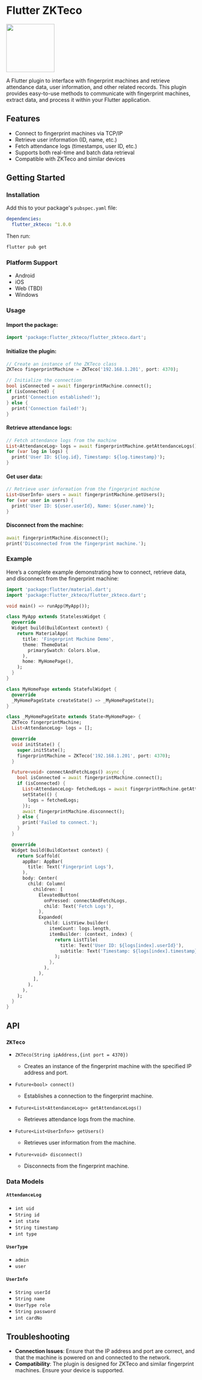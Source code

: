 # Flutter ZKTeco

[<img src="https://button.ibnux.net/trakteer/rymesaint.png" width="128">](https://trakteer.id/rymesaint/tip)

A Flutter plugin to interface with fingerprint machines and retrieve attendance data, user information, and other related records. This plugin provides easy-to-use methods to communicate with fingerprint machines, extract data, and process it within your Flutter application.

## Features

- Connect to fingerprint machines via TCP/IP
- Retrieve user information (ID, name, etc.)
- Fetch attendance logs (timestamps, user ID, etc.)
- Supports both real-time and batch data retrieval
- Compatible with ZKTeco and similar devices

## Getting Started

### Installation

Add this to your package's `pubspec.yaml` file:

```yaml
dependencies:
  flutter_zkteco: ^1.0.0
```

Then run:

```bash
flutter pub get
```

### Platform Support

- Android
- iOS
- Web (TBD)
- Windows

### Usage

#### Import the package:

```dart
import 'package:flutter_zkteco/flutter_zkteco.dart';
```

#### Initialize the plugin:

```dart
// Create an instance of the ZKTeco class
ZKTeco fingerprintMachine = ZKTeco('192.168.1.201', port: 4370);

// Initialize the connection
bool isConnected = await fingerprintMachine.connect();
if (isConnected) {
  print('Connection established!');
} else {
  print('Connection failed!');
}
```

#### Retrieve attendance logs:

```dart
// Fetch attendance logs from the machine
List<AttendanceLog> logs = await fingerprintMachine.getAttendanceLogs();
for (var log in logs) {
  print('User ID: ${log.id}, Timestamp: ${log.timestamp}');
}
```

#### Get user data:

```dart
// Retrieve user information from the fingerprint machine
List<UserInfo> users = await fingerprintMachine.getUsers();
for (var user in users) {
  print('User ID: ${user.userId}, Name: ${user.name}');
}
```

#### Disconnect from the machine:

```dart
await fingerprintMachine.disconnect();
print('Disconnected from the fingerprint machine.');
```

### Example

Here’s a complete example demonstrating how to connect, retrieve data, and disconnect from the fingerprint machine:

```dart
import 'package:flutter/material.dart';
import 'package:flutter_zkteco/flutter_zkteco.dart';

void main() => runApp(MyApp());

class MyApp extends StatelessWidget {
  @override
  Widget build(BuildContext context) {
    return MaterialApp(
      title: 'Fingerprint Machine Demo',
      theme: ThemeData(
        primarySwatch: Colors.blue,
      ),
      home: MyHomePage(),
    );
  }
}

class MyHomePage extends StatefulWidget {
  @override
  _MyHomePageState createState() => _MyHomePageState();
}

class _MyHomePageState extends State<MyHomePage> {
  ZKTeco fingerprintMachine;
  List<AttendanceLog> logs = [];

  @override
  void initState() {
    super.initState();
    fingerprintMachine = ZKTeco('192.168.1.201', port: 4370);
  }

  Future<void> connectAndFetchLogs() async {
    bool isConnected = await fingerprintMachine.connect();
    if (isConnected) {
      List<AttendanceLog> fetchedLogs = await fingerprintMachine.getAttendanceLogs();
      setState(() {
        logs = fetchedLogs;
      });
      await fingerprintMachine.disconnect();
    } else {
      print('Failed to connect.');
    }
  }

  @override
  Widget build(BuildContext context) {
    return Scaffold(
      appBar: AppBar(
        title: Text('Fingerprint Logs'),
      ),
      body: Center(
        child: Column(
          children: [
            ElevatedButton(
              onPressed: connectAndFetchLogs,
              child: Text('Fetch Logs'),
            ),
            Expanded(
              child: ListView.builder(
                itemCount: logs.length,
                itemBuilder: (context, index) {
                  return ListTile(
                    title: Text('User ID: ${logs[index].userId}'),
                    subtitle: Text('Timestamp: ${logs[index].timestamp}'),
                  );
                },
              ),
            ),
          ],
        ),
      ),
    );
  }
}
```

## API

### `ZKTeco`

- `ZKTeco(String ipAddress,{int port = 4370})`
  - Creates an instance of the fingerprint machine with the specified IP address and port.

- `Future<bool> connect()`
  - Establishes a connection to the fingerprint machine.

- `Future<List<AttendanceLog>> getAttendanceLogs()`
  - Retrieves attendance logs from the machine.

- `Future<List<UserInfo>> getUsers()`
  - Retrieves user information from the machine.

- `Future<void> disconnect()`
  - Disconnects from the fingerprint machine.

### Data Models

#### `AttendanceLog`

- `int uid`
- `String id`
- `int state`
- `String timestamp`
- `int type`

#### `UserType`
- `admin`
- `user`

#### `UserInfo`
- `String userId`
- `String name`
- `UserType role`
- `String password`
- `int cardNo`

## Troubleshooting

- **Connection Issues**: Ensure that the IP address and port are correct, and that the machine is powered on and connected to the network.
- **Compatibility**: The plugin is designed for ZKTeco and similar fingerprint machines. Ensure your device is supported.